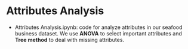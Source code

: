 # Attributes Analysis

* Attributes Analysis.ipynb: code for analyze attributes in our seafood business dataset. We use **ANOVA** to select important attributes and **Tree method** to deal with missing attributes.
